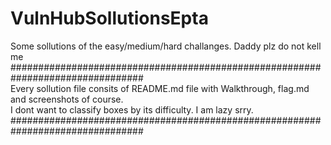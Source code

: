 # VulnHubSollutionsEpta
Some sollutions of the easy/medium/hard challanges. Daddy plz do not kell me<br />
################################################################################<br />
Every sollution file consits of README.md file with Walkthrough, flag.md and screenshots of course.<br />
I dont want to classify boxes by its difficulty. I am lazy srry.<br />
################################################################################
